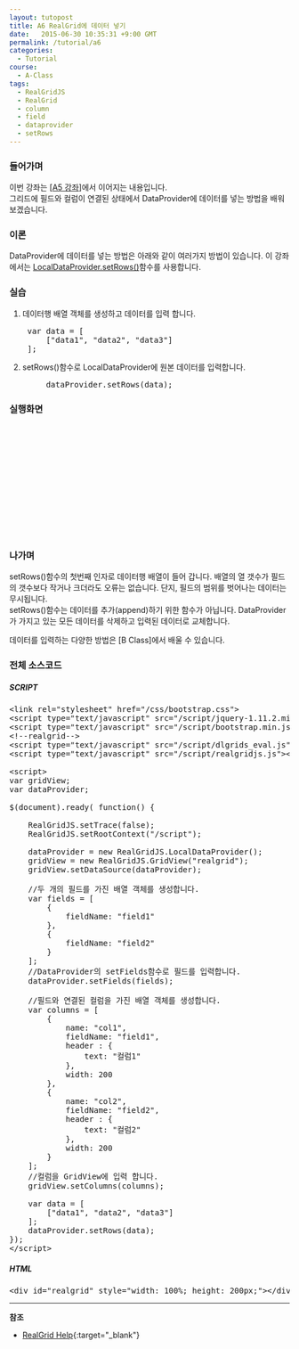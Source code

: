 ```yaml
---
layout: tutopost
title: A6 RealGrid에 데이터 넣기
date:   2015-06-30 10:35:31 +9:00 GMT
permalink: /tutorial/a6
categories:
  - Tutorial
course:
  - A-Class
tags: 
  - RealGridJS
  - RealGrid
  - column
  - field
  - dataprovider
  - setRows
---
```


<script type="text/javascript" src="/script/realgridjs-lic.js"></script>
<script type="text/javascript" src="/script/realgridjs_eval.1.0.11.min.js"></script>
<script type="text/javascript" src="/script/realgridjs-api.1.0.11.js"></script>

<script>
var gridView;
var dataProvider;
    
$(document).ready( function() {

    RealGridJS.setTrace(false);
    RealGridJS.setRootContext("/script");
    
    dataProvider = new RealGridJS.LocalDataProvider();
    gridView = new RealGridJS.GridView("realgrid");
    gridView.setDataSource(dataProvider);

    //두 개의 필드를 가진 배열 객체를 생성합니다.
    var fields = [
        {
            fieldName: "field1"
        },
        {
            fieldName: "field2"
        }
    ];
    //DataProvider의 setFields함수로 필드를 입력합니다.
    dataProvider.setFields(fields);

    //필드와 연결된 컬럼을 가진 배열 객체를 생성합니다.
    var columns = [
        {
            name: "col1",
            fieldName: "field1",
            header : {
                text: "컬럼1"
            },
            width: 200
        },
        {
            name: "col2",
            fieldName: "field2",
            header : {
                text: "컬럼2"
            },
            width: 200
        }
    ];
    //컬럼을 GridView에 입력 합니다.
    gridView.setColumns(columns);

    var data = [
        ["data1", "data2", "data3"]
    ];
    dataProvider.setRows(data);
});
</script>

### 들어가며

이번 강좌는 \[[A5 강좌](/tutorial/a5)\]에서 이어지는 내용입니다.  
그리드에 필드와 컬럼이 연결된 상태에서 DataProvider에 데이터를 넣는 방법을 배워 보겠습니다.

### 이론

DataProvider에 데이터를 넣는 방법은 아래와 같이 여러가지 방법이 있습니다. 이 강좌에서는 [LocalDataProvider.setRows()](http://help.realgrid.com/api/LocalDataProvider/setRows/)함수를 사용합니다.



### 실습

1. 데이터행 배열 객체를 생성하고 데이터를 입력 합니다.
    
    <pre class="prettyprint">
    var data = [
        ["data1", "data2", "data3"]
    ];</pre>
2. setRows()함수로 LocalDataProvider에 원본 데이터를 입력합니다.
    
    <pre class="prettyprint">
        dataProvider.setRows(data);</pre>

### 실행화면

<div id="realgrid" style="width: 100%; height: 200px;"></div>
<p></p>

### 나가며

setRows()함수의 첫번째 인자로 데이터행 배열이 들어 갑니다. 배열의 열 갯수가 필드의 갯수보다 작거나 크더라도 오류는 없습니다. 단지, 필드의 범위를 벗어나는 데이터는 무시됩니다.   
setRows()함수는 데이터를 추가(append)하기 위한 함수가 아닙니다. DataProvider가 가지고 있는 모든 데이터를 삭제하고 입력된 데이터로 교체합니다.

데이터를 입력하는 다양한 방법은 \[B Class\]에서 배울 수 있습니다. 

### 전체 소스코드

##### SCRIPT    
<pre class="prettyprint full-source-script">
&lt;link rel=&quot;stylesheet&quot; href=&quot;/css/bootstrap.css&quot;&gt;
&lt;script type=&quot;text/javascript&quot; src=&quot;/script/jquery-1.11.2.min.js&quot;&gt;&lt;/script&gt;
&lt;script type=&quot;text/javascript&quot; src=&quot;/script/bootstrap.min.js&quot;&gt;&lt;/script&gt;
&lt;!--realgrid--&gt;
&lt;script type=&quot;text/javascript&quot; src=&quot;/script/dlgrids_eval.js&quot;&gt;&lt;/script&gt;
&lt;script type=&quot;text/javascript&quot; src=&quot;/script/realgridjs.js&quot;&gt;&lt;/script&gt;

&lt;script&gt;
var gridView;
var dataProvider;
    
$(document).ready( function() {

    RealGridJS.setTrace(false);
    RealGridJS.setRootContext("/script");
    
    dataProvider = new RealGridJS.LocalDataProvider();
    gridView = new RealGridJS.GridView("realgrid");
    gridView.setDataSource(dataProvider);

    //두 개의 필드를 가진 배열 객체를 생성합니다.
    var fields = [
        {
            fieldName: "field1"
        },
        {
            fieldName: "field2"
        }
    ];
    //DataProvider의 setFields함수로 필드를 입력합니다.
    dataProvider.setFields(fields);

    //필드와 연결된 컬럼을 가진 배열 객체를 생성합니다.
    var columns = [
        {
            name: "col1",
            fieldName: "field1",
            header : {
                text: "컬럼1"
            },
            width: 200
        },
        {
            name: "col2",
            fieldName: "field2",
            header : {
                text: "컬럼2"
            },
            width: 200
        }
    ];
    //컬럼을 GridView에 입력 합니다.
    gridView.setColumns(columns);

    var data = [
        ["data1", "data2", "data3"]
    ];
    dataProvider.setRows(data);
});
&lt;/script&gt;
</pre>

##### HTML
<pre class="prettyprint full-source-html">
&lt;div id=&quot;realgrid&quot; style=&quot;width: 100%; height: 200px;&quot;&gt;&lt;/div&gt;
</pre>

---
**참조**

* [RealGrid Help](http://help.realgrid.com){:target="_blank"}